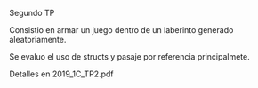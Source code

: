 Segundo TP

Consistio en armar un juego dentro de un laberinto generado aleatoriamente. 

Se evaluo el uso de structs y pasaje por referencia principalmete.

Detalles en 2019_1C_TP2.pdf
